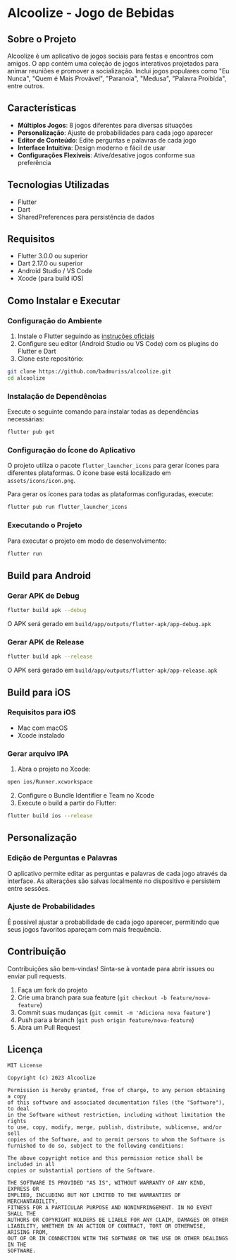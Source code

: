 # Alcoolize - Jogo de Bebidas

## Sobre o Projeto

Alcoolize é um aplicativo de jogos sociais para festas e encontros com amigos. O app contém uma coleção de jogos interativos projetados para animar reuniões e promover a socialização. Inclui jogos populares como "Eu Nunca", "Quem é Mais Provável", "Paranoia", "Medusa", "Palavra Proibida", entre outros.

## Características

- **Múltiplos Jogos**: 8 jogos diferentes para diversas situações
- **Personalização**: Ajuste de probabilidades para cada jogo aparecer
- **Editor de Conteúdo**: Edite perguntas e palavras de cada jogo
- **Interface Intuitiva**: Design moderno e fácil de usar
- **Configurações Flexíveis**: Ative/desative jogos conforme sua preferência

## Tecnologias Utilizadas

- Flutter
- Dart
- SharedPreferences para persistência de dados

## Requisitos

- Flutter 3.0.0 ou superior
- Dart 2.17.0 ou superior
- Android Studio / VS Code
- Xcode (para build iOS)

## Como Instalar e Executar

### Configuração do Ambiente

1. Instale o Flutter seguindo as [instruções oficiais](https://flutter.dev/docs/get-started/install)
2. Configure seu editor (Android Studio ou VS Code) com os plugins do Flutter e Dart
3. Clone este repositório:

```bash
git clone https://github.com/badmuriss/alcoolize.git
cd alcoolize
```

### Instalação de Dependências

Execute o seguinte comando para instalar todas as dependências necessárias:

```bash
flutter pub get
```

### Configuração do Ícone do Aplicativo

O projeto utiliza o pacote `flutter_launcher_icons` para gerar ícones para diferentes plataformas. O ícone base está localizado em `assets/icons/icon.png`.

Para gerar os ícones para todas as plataformas configuradas, execute:

```bash
flutter pub run flutter_launcher_icons
```

### Executando o Projeto

Para executar o projeto em modo de desenvolvimento:

```bash
flutter run
```

## Build para Android

### Gerar APK de Debug

```bash
flutter build apk --debug
```

O APK será gerado em `build/app/outputs/flutter-apk/app-debug.apk`

### Gerar APK de Release

```bash
flutter build apk --release
```

O APK será gerado em `build/app/outputs/flutter-apk/app-release.apk`

## Build para iOS

### Requisitos para iOS

- Mac com macOS
- Xcode instalado

### Gerar arquivo IPA

1. Abra o projeto no Xcode:

```bash
open ios/Runner.xcworkspace
```

2. Configure o Bundle Identifier e Team no Xcode
3. Execute o build a partir do Flutter:

```bash
flutter build ios --release
```

## Personalização

### Edição de Perguntas e Palavras

O aplicativo permite editar as perguntas e palavras de cada jogo através da interface. As alterações são salvas localmente no dispositivo e persistem entre sessões.

### Ajuste de Probabilidades

É possível ajustar a probabilidade de cada jogo aparecer, permitindo que seus jogos favoritos apareçam com mais frequência.

## Contribuição

Contribuições são bem-vindas! Sinta-se à vontade para abrir issues ou enviar pull requests.

1. Faça um fork do projeto
2. Crie uma branch para sua feature (`git checkout -b feature/nova-feature`)
3. Commit suas mudanças (`git commit -m 'Adiciona nova feature'`)
4. Push para a branch (`git push origin feature/nova-feature`)
5. Abra um Pull Request

## Licença

```
MIT License

Copyright (c) 2023 Alcoolize

Permission is hereby granted, free of charge, to any person obtaining a copy
of this software and associated documentation files (the "Software"), to deal
in the Software without restriction, including without limitation the rights
to use, copy, modify, merge, publish, distribute, sublicense, and/or sell
copies of the Software, and to permit persons to whom the Software is
furnished to do so, subject to the following conditions:

The above copyright notice and this permission notice shall be included in all
copies or substantial portions of the Software.

THE SOFTWARE IS PROVIDED "AS IS", WITHOUT WARRANTY OF ANY KIND, EXPRESS OR
IMPLIED, INCLUDING BUT NOT LIMITED TO THE WARRANTIES OF MERCHANTABILITY,
FITNESS FOR A PARTICULAR PURPOSE AND NONINFRINGEMENT. IN NO EVENT SHALL THE
AUTHORS OR COPYRIGHT HOLDERS BE LIABLE FOR ANY CLAIM, DAMAGES OR OTHER
LIABILITY, WHETHER IN AN ACTION OF CONTRACT, TORT OR OTHERWISE, ARISING FROM,
OUT OF OR IN CONNECTION WITH THE SOFTWARE OR THE USE OR OTHER DEALINGS IN THE
SOFTWARE.
```